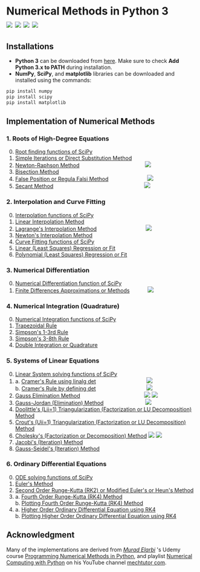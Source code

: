 # Numerical Methods in Python 3<br/>[![](https://img.shields.io/badge/Python-3.10.1-blue)](https://www.python.org/) [![](https://img.shields.io/badge/NumPy-1.21.4-success)](https://pypi.org/project/numpy/) [![](https://img.shields.io/badge/SciPy-1.7.3-red)](https://pypi.org/project/scipy/) [![](https://img.shields.io/badge/matplotlib-3.5.1-orange)](https://pypi.org/project/matplotlib/)

## Installations

* **Python 3** can be downloaded from [here](https://www.python.org/downloads/). Make sure to check **Add Python 3.x to PATH** during installation.
* **NumPy**, **SciPy**, and **matplotlib** libraries can be downloaded and installed using the commands:
```bash
pip install numpy
pip install scipy
pip install matplotlib
```
## Implementation of Numerical Methods

### 1. Roots of High-Degree Equations
0. [Root finding functions of SciPy](https://github.com/dmNadim/Numerical-Methods/blob/main/1.%20Roots%20of%20High-Degree%20Equations/0.%20Root%20finding%20functions%20of%20SciPy.py)
1. [Simple Iterations or Direct Substitution Method](https://github.com/dmNadim/Numerical-Methods/blob/main/1.%20Roots%20of%20High-Degree%20Equations/1.%20Simple%20Iterations%20or%20Direct%20Substitution%20Method.py)
2. [Newton-Raphson Method](https://github.com/dmNadim/Numerical-Methods/blob/main/1.%20Roots%20of%20High-Degree%20Equations/2.%20Newton-Raphson%20Method.py) &nbsp;&nbsp;&nbsp;&nbsp;&nbsp;&nbsp;&nbsp;&nbsp;&nbsp;&nbsp;&nbsp;&nbsp;&nbsp;&nbsp;&nbsp;&nbsp;&nbsp;&nbsp;&nbsp;&nbsp;&nbsp;&nbsp;&nbsp;&nbsp;&nbsp;&nbsp;&nbsp;&nbsp;&nbsp;&nbsp;&nbsp;&nbsp;&nbsp;&nbsp;&nbsp;&nbsp;&nbsp;&nbsp;&nbsp;&nbsp;&nbsp;&nbsp; [![](https://img.shields.io/badge/▷-YouTube-c4302b)](https://youtu.be/szQUIRPrAgQ)
3. [Bisection Method](https://github.com/dmNadim/Numerical-Methods/blob/main/1.%20Roots%20of%20High-Degree%20Equations/3.%20Bisection%20Method.py)
4. [False Position or Regula Falsi Method](https://github.com/dmNadim/Numerical-Methods/blob/main/1.%20Roots%20of%20High-Degree%20Equations/4.%20False%20Position%20or%20Regula%20Falsi%20Method.py) &nbsp;&nbsp;&nbsp;&nbsp;&nbsp;&nbsp;&nbsp;&nbsp;&nbsp;&nbsp;&nbsp;&nbsp;&nbsp;&nbsp;&nbsp;&nbsp;&nbsp;&nbsp;&nbsp;&nbsp;&nbsp;&nbsp;&nbsp;&nbsp; [![](https://img.shields.io/badge/▷-YouTube-c4302b)](https://youtu.be/6vh8QP1GliY)
5. [Secant Method](https://github.com/dmNadim/Numerical-Methods/blob/main/1.%20Roots%20of%20High-Degree%20Equations/5.%20Secant%20Method.py) &nbsp;&nbsp;&nbsp;&nbsp;&nbsp;&nbsp;&nbsp;&nbsp;&nbsp;&nbsp;&nbsp;&nbsp;&nbsp;&nbsp;&nbsp;&nbsp;&nbsp;&nbsp;&nbsp;&nbsp;&nbsp;&nbsp;&nbsp;&nbsp;&nbsp;&nbsp;&nbsp;&nbsp;&nbsp;&nbsp;&nbsp;&nbsp;&nbsp;&nbsp;&nbsp;&nbsp;&nbsp;&nbsp;&nbsp;&nbsp;&nbsp;&nbsp;&nbsp;&nbsp;&nbsp;&nbsp;&nbsp;&nbsp;&nbsp;&nbsp;&nbsp;&nbsp;&nbsp;&nbsp;&nbsp;&nbsp;&nbsp;&nbsp;&nbsp; [![](https://img.shields.io/badge/▷-YouTube-c4302b)](https://youtu.be/-JY0oavOhfw)

### 2. Interpolation and Curve Fitting
0. [Interpolation functions of SciPy](https://github.com/dmNadim/Numerical-Methods/blob/main/2.%20Interpolation%20and%20Curve%20Fitting/0.%20Interpolation%20functions%20of%20SciPy.py)
1. [Linear Interpolation Method](https://github.com/dmNadim/Numerical-Methods/blob/main/2.%20Interpolation%20and%20Curve%20Fitting/1.%20Linear%20Interpolation%20Method.py)
2. [Lagrange's Interpolation Method](https://github.com/dmNadim/Numerical-Methods/blob/main/2.%20Interpolation%20and%20Curve%20Fitting/2.%20Lagrange's%20Interpolation%20Method.py) &nbsp;&nbsp;&nbsp;&nbsp;&nbsp;&nbsp;&nbsp;&nbsp;&nbsp;&nbsp;&nbsp;&nbsp;&nbsp;&nbsp;&nbsp;&nbsp;&nbsp;&nbsp;&nbsp;&nbsp;&nbsp;&nbsp;&nbsp;&nbsp;&nbsp;&nbsp;&nbsp;&nbsp;&nbsp;&nbsp;&nbsp; [![](https://img.shields.io/badge/▷-YouTube-c4302b)](https://youtu.be/dTGqOj1NZwY)
3. [Newton's Interpolation Method](https://github.com/dmNadim/Numerical-Methods/blob/main/2.%20Interpolation%20and%20Curve%20Fitting/3.%20Newton's%20Interpolation%20Method.py)
4. [Curve Fitting functions of SciPy](https://github.com/dmNadim/Numerical-Methods/blob/main/2.%20Interpolation%20and%20Curve%20Fitting/4.%20Curve%20Fitting%20functions%20of%20SciPy.py)
5. [Linear (Least Squares) Regression or Fit](https://github.com/dmNadim/Numerical-Methods/blob/main/2.%20Interpolation%20and%20Curve%20Fitting/5.%20Linear%20(Least%20Squares)%20Regression%20or%20Fit.py)
6. [Polynomial (Least Squares) Regression or Fit](https://github.com/dmNadim/Numerical-Methods/blob/main/2.%20Interpolation%20and%20Curve%20Fitting/6.%20Polynomial%20(Least%20Squares)%20Regression%20or%20Fit.py)

### 3. Numerical Differentiation
0. [Numerical Differentiation function of SciPy](https://github.com/dmNadim/Numerical-Methods/blob/main/3.%20Numerical%20Differentiation/0.%20Numerical%20Differentiation%20function%20of%20SciPy.py)
1. [Finite Differences Approximations or Methods](https://github.com/dmNadim/Numerical-Methods/blob/main/3.%20Numerical%20Differentiation/1.%20Finite%20Differences%20Approximations%20or%20Methods.py) &nbsp;&nbsp;&nbsp;&nbsp;&nbsp;&nbsp;&nbsp;&nbsp;&nbsp;&nbsp; [![](https://img.shields.io/badge/▷-YouTube-c4302b)](https://youtu.be/kkiVU--r9pI)

### 4. Numerical Integration (Quadrature)
0. [Numerical Integration functions of SciPy](https://github.com/dmNadim/Numerical-Methods/blob/main/4.%20Numerical%20Integration%20(Quadrature)/0.%20Numerical%20Integration%20functions%20of%20SciPy.py)
1. [Trapezoidal Rule](https://github.com/dmNadim/Numerical-Methods/blob/main/4.%20Numerical%20Integration%20(Quadrature)/1.%20Trapezoidal%20Rule.py)
2. [Simpson's 1-3rd Rule](https://github.com/dmNadim/Numerical-Methods/blob/main/4.%20Numerical%20Integration%20(Quadrature)/2.%20Simpson's%201-3rd%20Rule.py)
3. [Simpson's 3-8th Rule](https://github.com/dmNadim/Numerical-Methods/blob/main/4.%20Numerical%20Integration%20(Quadrature)/3.%20Simpson's%203-8th%20Rule.py)
4. [Double Integration or Quadrature](https://github.com/dmNadim/Numerical-Methods/blob/main/4.%20Numerical%20Integration%20(Quadrature)/4.%20Double%20Integration%20or%20Quadrature.py)

### 5. Systems of Linear Equations
0. [Linear System solving functions of SciPy](https://github.com/dmNadim/Numerical-Methods/blob/main/5.%20Systems%20of%20Linear%20Equations/0.%20Linear%20System%20solving%20functions%20of%20SciPy.py)
1. a. [Cramer's Rule using linalg det](https://github.com/dmNadim/Numerical-Methods/blob/main/5.%20Systems%20of%20Linear%20Equations/1.%20a.%20Cramer's%20Rule%20using%20linalg%20det.py) &nbsp;&nbsp;&nbsp;&nbsp;&nbsp;&nbsp;&nbsp;&nbsp;&nbsp;&nbsp;&nbsp;&nbsp;&nbsp;&nbsp;&nbsp;&nbsp;&nbsp;&nbsp;&nbsp;&nbsp;&nbsp;&nbsp;&nbsp;&nbsp;&nbsp;&nbsp;&nbsp;&nbsp;&nbsp;&nbsp;&nbsp;&nbsp;&nbsp;[![](https://img.shields.io/badge/▷-YouTube-c4302b)](https://youtu.be/ekl0riPFSzk)<br/>b. [Cramer's Rule by defining det](https://github.com/dmNadim/Numerical-Methods/blob/main/5.%20Systems%20of%20Linear%20Equations/1.%20b.%20Cramer's%20Rule%20by%20defining%20det.py) &nbsp;&nbsp;&nbsp;&nbsp;&nbsp;&nbsp;&nbsp;&nbsp;&nbsp;&nbsp;&nbsp;&nbsp;&nbsp;&nbsp;&nbsp;&nbsp;&nbsp;&nbsp;&nbsp;&nbsp;&nbsp;&nbsp;&nbsp;&nbsp;&nbsp;&nbsp;&nbsp;&nbsp;&nbsp;&nbsp;&nbsp;&nbsp;&nbsp;[![](https://img.shields.io/badge/▷-YouTube-c4302b)](https://youtu.be/GMvhcEs2dh4)
2. [Gauss Elimination Method](https://github.com/dmNadim/Numerical-Methods/blob/main/5.%20Systems%20of%20Linear%20Equations/2.%20Gauss%20Elimination%20Method.py) &nbsp;&nbsp;&nbsp;&nbsp;&nbsp;&nbsp;&nbsp;&nbsp;&nbsp;&nbsp;&nbsp;&nbsp;&nbsp;&nbsp;&nbsp;&nbsp;&nbsp;&nbsp;&nbsp;&nbsp;&nbsp;&nbsp;&nbsp;&nbsp;&nbsp;&nbsp;&nbsp;&nbsp;&nbsp;&nbsp;&nbsp;&nbsp;&nbsp;&nbsp;&nbsp;&nbsp;&nbsp;&nbsp;&nbsp;&nbsp;&nbsp;&nbsp;[![](https://img.shields.io/badge/▷-YouTube-c4302b)](https://youtu.be/ZDxONtacA_4) [![](https://img.shields.io/badge/▷-YouTube-c4302b)](https://youtu.be/i7f9PBe-j_Y)
3. [Gauss-Jordan (Elimination) Method](https://github.com/dmNadim/Numerical-Methods/blob/main/5.%20Systems%20of%20Linear%20Equations/3.%20Gauss-Jordan%20(Elimination)%20Method.py) &nbsp;&nbsp;&nbsp;&nbsp;&nbsp;&nbsp;&nbsp;&nbsp;&nbsp;&nbsp;&nbsp;&nbsp;&nbsp;&nbsp;&nbsp;&nbsp;&nbsp;&nbsp;&nbsp;&nbsp;&nbsp;&nbsp;&nbsp;&nbsp;&nbsp;&nbsp; [![](https://img.shields.io/badge/▷-YouTube-c4302b)](https://youtu.be/xOLJMKGNivU)
4. [Doolittle's (Lii=1) Triangularization (Factorization or LU Decomposition) Method](https://github.com/dmNadim/Numerical-Methods/blob/main/5.%20Systems%20of%20Linear%20Equations/4.%20Doolittle's%20(Lii%3D1)%20Triangularization%20(Factorization%20or%20LU%20Decomposition)%20Method.py)
5. [Crout's (Uii=1) Triangularization (Factorization or LU Decomposition) Method](https://github.com/dmNadim/Numerical-Methods/blob/main/5.%20Systems%20of%20Linear%20Equations/5.%20Crout's%20(Uii%3D1)%20Triangularization%20(Factorization%20or%20LU%20Decomposition)%20Method.py)
6. [Cholesky's (Factorization or Decomposition) Method](https://github.com/dmNadim/Numerical-Methods/blob/main/5.%20Systems%20of%20Linear%20Equations/6.%20Cholesky's%20(Factorization%20or%20Decomposition)%20Method.py) [![](https://img.shields.io/badge/▷-YouTube-c4302b)](https://youtu.be/4SWMzENcgSE) [![](https://img.shields.io/badge/▷-YouTube-c4302b)](https://youtu.be/qNKyw5ED7eM)
7. [Jacobi's (Iteration) Method](https://github.com/dmNadim/Numerical-Methods/blob/main/5.%20Systems%20of%20Linear%20Equations/7.%20Jacobi's%20(Iteration)%20Method.py)
8. [Gauss-Seidel's (Iteration) Method](https://github.com/dmNadim/Numerical-Methods/blob/main/5.%20Systems%20of%20Linear%20Equations/8.%20Gauss-Seidel's%20(Iteration)%20Method.py)

### 6. Ordinary Differential Equations
0. [ODE solving functions of SciPy](https://github.com/dmNadim/Numerical-Methods/blob/main/6.%20Ordinary%20Differential%20Equations/0.%20ODE%20solving%20functions%20of%20SciPy.py)
1. [Euler's Method](https://github.com/dmNadim/Numerical-Methods/blob/main/6.%20Ordinary%20Differential%20Equations/1.%20Euler's%20Method.py)
2. [Second Order Runge-Kutta (RK2) or Modified Euler's or Heun's Method](https://github.com/dmNadim/Numerical-Methods/blob/main/6.%20Ordinary%20Differential%20Equations/2.%20Second%20Order%20Runge-Kutta%20(RK2)%20or%20Modified%20Euler's%20or%20Heun's%20Method.py)
3. a. [Fourth Order Runge-Kutta (RK4) Method](https://github.com/dmNadim/Numerical-Methods/blob/main/6.%20Ordinary%20Differential%20Equations/3.%20a.%20Fourth%20Order%20Runge-Kutta%20(RK4)%20Method.py)<br/>b. [Plotting Fourth Order Runge-Kutta (RK4) Method](https://github.com/dmNadim/Numerical-Methods/blob/main/6.%20Ordinary%20Differential%20Equations/3.%20b.%20Plotting%20Fourth%20Order%20Runge-Kutta%20(RK4)%20Method.py)
4. a. [Higher Order Ordinary Differential Equation using RK4](https://github.com/dmNadim/Numerical-Methods/blob/main/6.%20Ordinary%20Differential%20Equations/4.%20a.%20Higher%20Order%20Ordinary%20Differential%20Equation%20using%20RK4.py)<br/>b. [Plotting Higher Order Ordinary Differential Equation using RK4](https://github.com/dmNadim/Numerical-Methods/blob/main/6.%20Ordinary%20Differential%20Equations/4.%20b.%20Plotting%20Higher%20Order%20Ordinary%20Differential%20Equation%20using%20RK4.py)

## Acknowledgment

Many of the implementations are derived from 
*[Murad Elarbi](https://www.linkedin.com/in/murad-elarbi-8b28596a/)*
's Udemy  course
[Programming Numerical Methods in Python](https://www.udemy.com/course/programming-numerical-methods-in-python/?deal_code=2020ROW30&ranMID=39197&ranEAID=Kzz30XxWgII&ranSiteID=Kzz30XxWgII-59aA97J2pjrO1Sjq2LNAcQ&LSNPUBID=Kzz30XxWgII&utm_source=aff-campaign&utm_medium=udemyads&couponCode=2020ROW30 "udemy.com/course/programming-numerical-methods-in-python"), and playlist [Numerical Computing with Python](https://www.YouTube.com/playlist?list=PLgzdggUFmFVwizk0hLxNkkykD1wiD7ZX1) on his YouTube channel [mechtutor com](https://www.YouTube.com/c/mechtutorcom).
